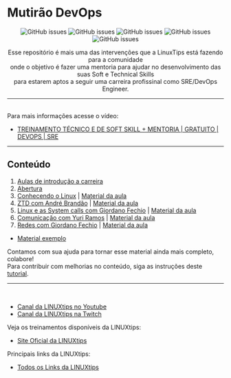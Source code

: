 #  Mutirão DevOps


<p align="center">
  <img alt="GitHub issues" src="https://img.shields.io/github/contributors/badtuxx/MutiraoDevOps">
  <img alt="GitHub issues" src="https://img.shields.io/github/issues/badtuxx/MutiraoDevOps">
  <img alt="GitHub issues" src="https://img.shields.io/github/forks/badtuxx/MutiraoDevOps">
  <img alt="GitHub issues" src="https://img.shields.io/github/stars/badtuxx/MutiraoDevOps">
  <img alt="GitHub issues" src="https://img.shields.io/github/issues-pr/badtuxx/MutiraoDevOps">
</p>

<p align="center">
Esse repositório é mais uma das intervenções que a LinuxTips está fazendo para a comunidade </br> onde o objetivo é fazer uma mentoria para ajudar no desenvolvimento das suas Soft e Technical Skills </br> para estarem aptos a seguir uma carreira profissinal como SRE/DevOps Engineer.
</p>

---

<br/>
Para mais informações acesse o vídeo:

* [TREINAMENTO TÉCNICO E DE SOFT SKILL + MENTORIA | GRATUITO | DEVOPS | SRE](https://www.youtube.com/watch?v=FC0osj1Blik)

---

## Conteúdo

<!-- 

Exemplo de estrutura de tópicos das aulas
    [Descrição](Link de acesso) | [Material](Link de acesso)

8. []() | [Material da aula](/MutiraoDevOps/day-X/)

    X = dia da mentoria

-->

1. [Aulas de introdução a carreira](base/README.md)
2. [Abertura](https://www.twitch.tv/videos/1023835055?filter=archives&sort=time)
3. [Conhecendo o Linux](https://www.twitch.tv/videos/1031695846?filter=archives&sort=time) | [Material da aula](MutiraoDevOps/day-1/README.md)
4. [ZTD com André Brandão](https://www.twitch.tv/videos/1039460668?filter=archives&sort=time) | [Material da aula](MutiraoDevOps/day-2/)
5. [Linux e as System calls com Giordano Fechio](https://www.twitch.tv/videos/1039460668?filter=archives&sort=time) | [Material da aula](MutiraoDevOps/day-3/)
6. [Comunicação com Yuri Ramos](https://www.twitch.tv/videos/1054215924?filter=archives&sort=time) | [Material da aula](MutiraoDevOps/day-4/)
7. [Redes com Giordano Fechio](https://www.twitch.tv/videos/1061329137?filter=archives&sort=time) | [Material da aula](MutiraoDevOps/day-5/)


 - [Material exemplo](exemplos)

<p align="center">

Contamos com sua ajuda para tornar esse material ainda mais completo, colabore! </br> Para contribuir com melhorias no conteúdo, siga as instruções deste [tutorial](https://docs.github.com/pt/github/collaborating-with-pull-requests/proposing-changes-to-your-work-with-pull-requests/creating-a-pull-request-from-a-fork).

</p>

---

</br>

* [Canal da LINUXtips no Youtube](https://www.youtube.com/LINUXtips)
* [Canal da LINUXtips na Twitch](https://www.twitch.com/LINUXtips)

Veja os treinamentos disponíveis da LINUXtips:

* [Site Oficial da LINUXtips](https://linuxtips.io/loja)


Principais links da LINUXtips:

* [Todos os Links da LINUXtips](https://linktr.ee/LINUXtips)
